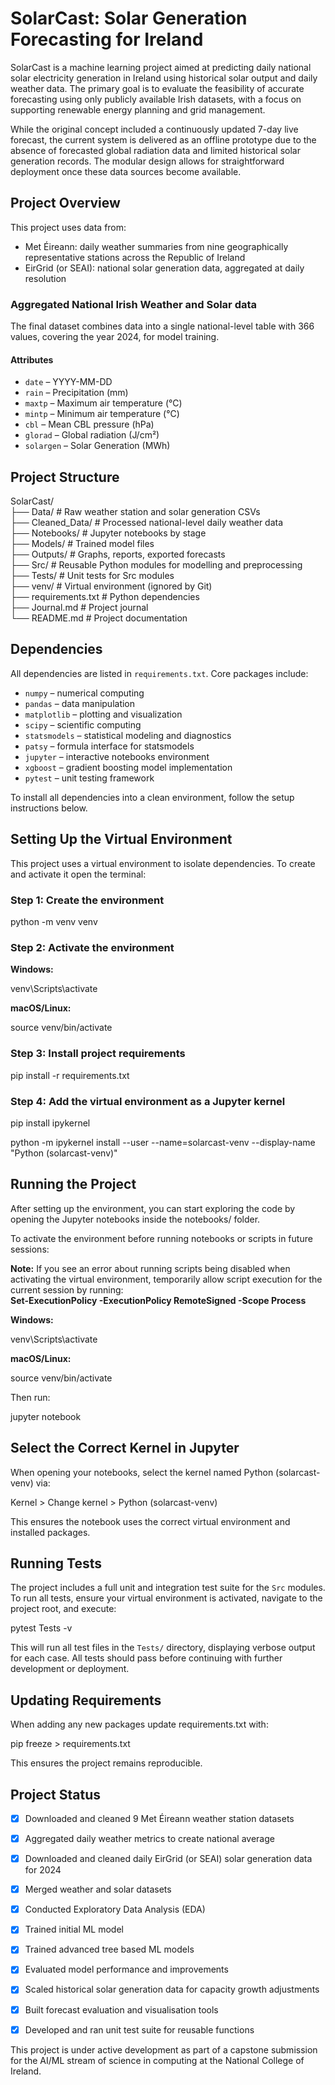 # SolarCast: Solar Generation Forecasting for Ireland

SolarCast is a machine learning project aimed at predicting daily national solar electricity generation in Ireland using historical solar output and daily weather data. The primary goal is to evaluate the feasibility of accurate forecasting using only publicly available Irish datasets, with a focus on supporting renewable energy planning and grid management.

While the original concept included a continuously updated 7-day live forecast, the current system is delivered as an offline prototype due to the absence of forecasted global radiation data and limited historical solar generation records. The modular design allows for straightforward deployment once these data sources become available.

## Project Overview

This project uses data from:

- Met Éireann: daily weather summaries from nine geographically representative stations across the Republic of Ireland
- EirGrid (or SEAI): national solar generation data, aggregated at daily resolution

### Aggregated National Irish Weather and Solar data

The final dataset combines data into a single national-level table with 366 values, covering the year 2024, for model training.

#### Attributes

- `date` – YYYY-MM-DD
- `rain` – Precipitation (mm)
- `maxtp` – Maximum air temperature (°C)
- `mintp` – Minimum air temperature (°C)
- `cbl` – Mean CBL pressure (hPa)
- `glorad` – Global radiation (J/cm²)
- `solargen` – Solar Generation (MWh)

## Project Structure

SolarCast/  
├── Data/                # Raw weather station and solar generation CSVs  
├── Cleaned_Data/        # Processed national-level daily weather data  
├── Notebooks/           # Jupyter notebooks by stage  
├── Models/              # Trained model files  
├── Outputs/             # Graphs, reports, exported forecasts  
├── Src/                 # Reusable Python modules for modelling and preprocessing  
├── Tests/               # Unit tests for Src modules  
├── venv/                # Virtual environment (ignored by Git)  
├── requirements.txt     # Python dependencies  
├── Journal.md           # Project journal  
└── README.md            # Project documentation  


## Dependencies

All dependencies are listed in `requirements.txt`. Core packages include:

- `numpy` – numerical computing  
- `pandas` – data manipulation  
- `matplotlib` – plotting and visualization  
- `scipy` – scientific computing  
- `statsmodels` – statistical modeling and diagnostics  
- `patsy` – formula interface for statsmodels  
- `jupyter` – interactive notebooks environment  
- `xgboost` – gradient boosting model implementation    
- `pytest` – unit testing framework   

To install all dependencies into a clean environment, follow the setup instructions below.

## Setting Up the Virtual Environment

This project uses a virtual environment to isolate dependencies. To create and activate it open the terminal:

### Step 1: Create the environment

python -m venv venv 

### Step 2: Activate the environment

__Windows:__  

venv\Scripts\activate

__macOS/Linux:__  

source venv/bin/activate

### Step 3: Install project requirements

pip install -r requirements.txt

### Step 4: Add the virtual environment as a Jupyter kernel

pip install ipykernel  

python -m ipykernel install --user --name=solarcast-venv --display-name "Python (solarcast-venv)"

## Running the Project

After setting up the environment, you can start exploring the code by opening the Jupyter notebooks inside the notebooks/ folder.

To activate the environment before running notebooks or scripts in future sessions:

**Note:** If you see an error about running scripts being disabled when activating the virtual environment, temporarily allow script execution for the current session by running:  
**Set-ExecutionPolicy -ExecutionPolicy RemoteSigned -Scope Process**   

__Windows:__  

venv\Scripts\activate

__macOS/Linux:__  

source venv/bin/activate

Then run:  

jupyter notebook

## Select the Correct Kernel in Jupyter

When opening your notebooks, select the kernel named Python (solarcast-venv) via:  

Kernel > Change kernel > Python (solarcast-venv)  

This ensures the notebook uses the correct virtual environment and installed packages.  

## Running Tests

The project includes a full unit and integration test suite for the `Src` modules. To run all tests, ensure your virtual environment is activated, navigate to the project root, and execute:

pytest Tests -v


This will run all test files in the `Tests/` directory, displaying verbose output for each case. All tests should pass before continuing with further development or deployment.


## Updating Requirements

When adding any new packages update requirements.txt with:

pip freeze > requirements.txt

This ensures the project remains reproducible.

## Project Status

- [x] Downloaded and cleaned 9 Met Éireann weather station datasets  
- [x] Aggregated daily weather metrics to create national average  
- [x] Downloaded and cleaned daily EirGrid (or SEAI) solar generation data for 2024  
- [x] Merged weather and solar datasets  
- [x] Conducted Exploratory Data Analysis (EDA)  
- [x] Trained initial ML model  
- [x] Trained advanced tree based ML models
- [x] Evaluated model performance and improvements  
- [x] Scaled historical solar generation data for capacity growth adjustments  
- [x] Built forecast evaluation and visualisation tools  
- [x] Developed and ran unit test suite for reusable functions  



This project is under active development as part of a capstone submission for the AI/ML stream of science in computing at the National College of Ireland.
